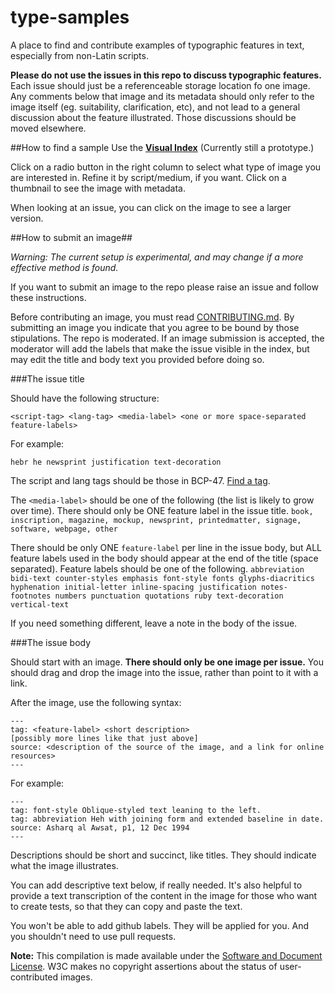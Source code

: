 # type-samples
A place to find and contribute examples of typographic features in text, especially from non-Latin scripts.

**Please do not use the issues in this repo to discuss typographic features.** Each issue should just be a referenceable storage location fo one image. Any comments below that image and its metadata should only refer to the image itself (eg. suitability, clarification, etc), and not lead to a general discussion about the feature illustrated. Those discussions should be moved elsewhere.

##How to find a sample
Use the **[Visual Index](https://w3c.github.io/type-samples/)** (Currently still a prototype.)

Click on a radio button in the right column to select what type of image you are interested in. Refine it by script/medium, if you want. Click on a thumbnail to see the image with metadata.

When looking at an issue, you can click on the image to see a larger version.

##How to submit an image##

_Warning: The current setup is experimental, and may change if a more effective method is found._

If you want to submit an image to the repo please raise an issue and follow these instructions. 

Before contributing an image, you must  read [CONTRIBUTING.md](https://github.com/w3c/type-samples/blob/gh-pages/CONTRIBUTING.md). By submitting an image you indicate that you agree to be bound by those stipulations. The repo is moderated.  If an image submission is accepted, the moderator will add the labels that make the issue visible in the index, but may edit the title and body text you provided before doing so.

###The issue title

Should have the following structure:
```
<script-tag> <lang-tag> <media-label> <one or more space-separated feature-labels>
```

For example:

```
hebr he newsprint justification text-decoration
```

The script and lang tags should be those in BCP-47. [Find a tag](http://r12a.github.io/apps/subtags/).

The `<media-label>` should be one of the following (the list is likely to grow over time). There should only be ONE feature label in the issue title.
`book, inscription, magazine, mockup, newsprint, printedmatter, signage, software, webpage, other`

There should be only ONE `feature-label` per line in the issue body, but ALL feature labels used in the body should appear at the end of the title (space separated).  Feature labels should be one of the following.
`abbreviation bidi-text counter-styles emphasis font-style fonts glyphs-diacritics hyphenation initial-letter inline-spacing justification notes-footnotes numbers punctuation quotations ruby text-decoration vertical-text`

If you need something different, leave a note in the body of the issue.

###The issue body

Should start with an image. **There should only be one image per issue.** You should drag and drop the image into the issue, rather than point to it with a link.

After the image, use the following syntax:

```
---
tag: <feature-label> <short description>
[possibly more lines like that just above]
source: <description of the source of the image, and a link for online resources>
---
```

For example:
```
---
tag: font-style Oblique-styled text leaning to the left.
tag: abbreviation Heh with joining form and extended baseline in date.
source: Asharq al Awsat, p1, 12 Dec 1994
---
```

Descriptions should be short and succinct, like titles. They should indicate what the image illustrates.

You can add descriptive text below, if really needed.  It's also helpful to provide a text transcription of the content in the image for those who want to create tests, so that they can copy and paste the text.

You won't be able to add github labels. They will be applied for you. And you shouldn't need to use pull requests.

**Note:** This compilation is made available under the [Software and Document License](http://www.w3.org/Consortium/Legal/copyright-software). W3C makes no copyright assertions about the status of user-contributed images.
